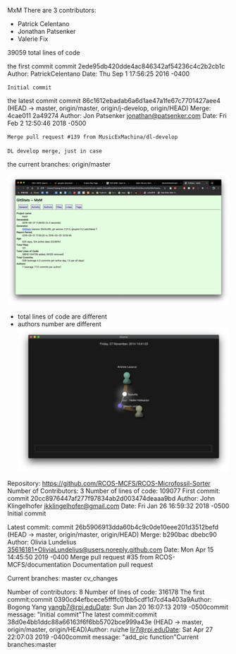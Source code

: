 MxM
 There are 3 contributors: 
 * Patrick Celentano
 * Jonathan Patsenker
 * Valerie Fix
 
 
39059 total lines of code 
 
 
 the first commit
 commit 2ede95db420dde4ac846342af54236c4c2b2cb1c
Author: PatrickCelentano <dr0ideka>
Date:   Thu Sep 1 17:56:25 2016 -0400

    Initial commit

 the latest commit 
 commit 86c1612ebadab6a6d1ae47a1fe67c7701427aee4 (HEAD -> master, origin/master, origin/j-develop, origin/HEAD)
Merge: 4cae011 2a49274
Author: Jon Patsenker <jonathan@patsenker.com>
Date:   Fri Feb 2 12:50:46 2018 -0500

    Merge pull request #139 from MusicExMachina/dl-develop
    
    DL develop merge, just in case


the current branches: origin/master

![diff](diff.png)
* total lines of code are different 
* authors number are different
![gource](gource.png)

Repository: https://github.com/RCOS-MCFS/RCOS-Microfossil-Sorter
Number of Contributors: 3
Number of lines of code: 109077
First commit:
commit 20cc8976447af277f97834ab2d003474deaaa9bd
Author: John Klingelhofer jkklingelhofer@gmail.com
Date: Fri Jan 26 16:59:32 2018 -0500
Initial commit

Latest commit:
commit 26b5906913dda60b4c9c0de10eee201d3512befd (HEAD -> master, origin/master, origin/HEAD)
Merge: b290bac dbebc90
Author: Olivia Lundelius 35616181+OliviaLundelius@users.noreply.github.com
Date: Mon Apr 15 14:45:50 2019 -0400
Merge pull request #35 from RCOS-MCFS/documentation
Documentation pull request

Current branches:
master
cv_changes


Number of contributors: 8
Number of lines of code: 316178
The first commit:commit 0390cd4efbcece5ffffc01bb5cdf1d7cd4a403a9Author: Bogong Yang yangb7@rpi.eduDate: Sun Jan 20 16:07:13 2019 -0500commit message: "Initial commit"The latest commit:commit 38d0e4bb1ddc88a66163f6f6bb5702bce999a43e (HEAD -> master, origin/master, origin/HEAD)Author: ruizhe lir7@rpi.eduDate: Sat Apr 27 22:07:03 2019 -0400commit message: "add_pic function"Current branches:master



